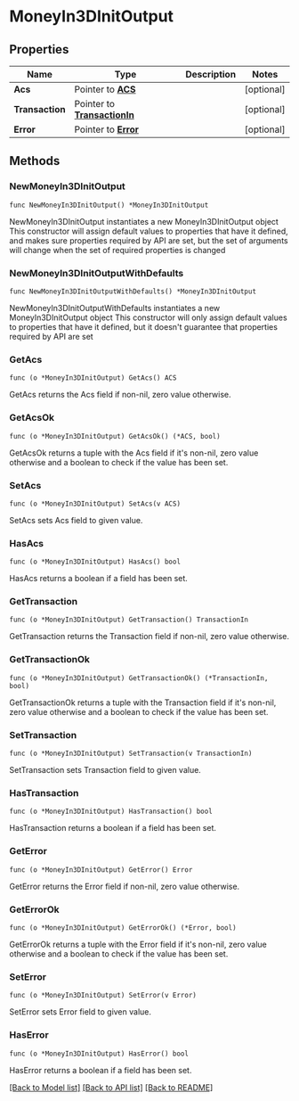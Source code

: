 # MoneyIn3DInitOutput

## Properties

Name | Type | Description | Notes
------------ | ------------- | ------------- | -------------
**Acs** | Pointer to [**ACS**](ACS.md) |  | [optional] 
**Transaction** | Pointer to [**TransactionIn**](TransactionIn.md) |  | [optional] 
**Error** | Pointer to [**Error**](Error.md) |  | [optional] 

## Methods

### NewMoneyIn3DInitOutput

`func NewMoneyIn3DInitOutput() *MoneyIn3DInitOutput`

NewMoneyIn3DInitOutput instantiates a new MoneyIn3DInitOutput object
This constructor will assign default values to properties that have it defined,
and makes sure properties required by API are set, but the set of arguments
will change when the set of required properties is changed

### NewMoneyIn3DInitOutputWithDefaults

`func NewMoneyIn3DInitOutputWithDefaults() *MoneyIn3DInitOutput`

NewMoneyIn3DInitOutputWithDefaults instantiates a new MoneyIn3DInitOutput object
This constructor will only assign default values to properties that have it defined,
but it doesn't guarantee that properties required by API are set

### GetAcs

`func (o *MoneyIn3DInitOutput) GetAcs() ACS`

GetAcs returns the Acs field if non-nil, zero value otherwise.

### GetAcsOk

`func (o *MoneyIn3DInitOutput) GetAcsOk() (*ACS, bool)`

GetAcsOk returns a tuple with the Acs field if it's non-nil, zero value otherwise
and a boolean to check if the value has been set.

### SetAcs

`func (o *MoneyIn3DInitOutput) SetAcs(v ACS)`

SetAcs sets Acs field to given value.

### HasAcs

`func (o *MoneyIn3DInitOutput) HasAcs() bool`

HasAcs returns a boolean if a field has been set.

### GetTransaction

`func (o *MoneyIn3DInitOutput) GetTransaction() TransactionIn`

GetTransaction returns the Transaction field if non-nil, zero value otherwise.

### GetTransactionOk

`func (o *MoneyIn3DInitOutput) GetTransactionOk() (*TransactionIn, bool)`

GetTransactionOk returns a tuple with the Transaction field if it's non-nil, zero value otherwise
and a boolean to check if the value has been set.

### SetTransaction

`func (o *MoneyIn3DInitOutput) SetTransaction(v TransactionIn)`

SetTransaction sets Transaction field to given value.

### HasTransaction

`func (o *MoneyIn3DInitOutput) HasTransaction() bool`

HasTransaction returns a boolean if a field has been set.

### GetError

`func (o *MoneyIn3DInitOutput) GetError() Error`

GetError returns the Error field if non-nil, zero value otherwise.

### GetErrorOk

`func (o *MoneyIn3DInitOutput) GetErrorOk() (*Error, bool)`

GetErrorOk returns a tuple with the Error field if it's non-nil, zero value otherwise
and a boolean to check if the value has been set.

### SetError

`func (o *MoneyIn3DInitOutput) SetError(v Error)`

SetError sets Error field to given value.

### HasError

`func (o *MoneyIn3DInitOutput) HasError() bool`

HasError returns a boolean if a field has been set.


[[Back to Model list]](../README.md#documentation-for-models) [[Back to API list]](../README.md#documentation-for-api-endpoints) [[Back to README]](../README.md)


